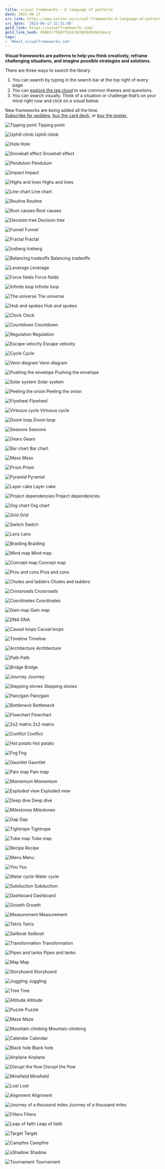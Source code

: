 ```yaml
---
title: visual frameworks – A language of patterns
date: 2023-06-17
src_link: https://www.notion.so/visual-frameworks-A-language-of-patterns-f007f9a70b5f43c98fb79231ebfce238
src_date: '2023-06-17 22:31:00'
gold_link: https://visualframeworks.com/
gold_link_hash: 95807c75b87f524c915058d938418acd
tags:
- '#host_visualframeworks_com'
---
```




**Visual frameworks are patterns to help you think creatively, reframe challenging situations, and imagine possible strategies and solutions.** 


There are three ways to search the library:


1. You can search by typing in the search bar at the top right of every page.
2. You can [explore the tag cloud](https://visualframeworks.com/navigate-by-tag/) to see common themes and questions.
3. You can search visually. Think of a situation or challenge that’s on your mind right now and click on a visual below.


New frameworks are being added all the time.   
[Subscribe for updates](https://visualframeworks.substack.com/), [buy the card deck](https://www.etsy.com/listing/1614840571/visual-frameworks-card-deck), or [buy the poster.](https://www.etsy.com/listing/1469211846/100-visual-frameworks-poster)


![](https://2bda63.p3cdn1.secureserver.net/wp-content/uploads/2023/05/IMG_1330.jpeg?time=1714807317 "Tipping point")
Tipping point


![](https://2bda63.p3cdn1.secureserver.net/wp-content/uploads/2023/05/IMG_1335.jpeg?time=1714807317 "Uphill climb")
Uphill climb


![](https://2bda63.p3cdn1.secureserver.net/wp-content/uploads/2023/05/IMG_1281.jpeg?time=1714807317 "Hole")
Hole


![](https://2bda63.p3cdn1.secureserver.net/wp-content/uploads/2023/05/IMG_1321.jpeg?time=1714807317 "Snowball effect")
Snowball effect


![](https://2bda63.p3cdn1.secureserver.net/wp-content/uploads/2023/05/IMG_1307.jpeg?time=1714807317 "Pendulum")
Pendulum


![](https://2bda63.p3cdn1.secureserver.net/wp-content/uploads/2023/05/IMG_1285.jpeg?time=1714807317 "Impact")
Impact


![](https://2bda63.p3cdn1.secureserver.net/wp-content/uploads/2023/05/IMG_1280.jpeg?time=1714807317 "Highs and lows")
Highs and lows


![](https://2bda63.p3cdn1.secureserver.net/wp-content/uploads/2023/05/IMG_1292.jpeg?time=1714807317 "Line chart")
Line chart


![](https://2bda63.p3cdn1.secureserver.net/wp-content/uploads/2023/05/IMG_1318.jpeg?time=1714807317 "Routine")
Routine


![](https://2bda63.p3cdn1.secureserver.net/wp-content/uploads/2023/05/IMG_1317.jpeg?time=1714807317 "Root causes")
Root causes


![](https://2bda63.p3cdn1.secureserver.net/wp-content/uploads/2023/05/IMG_1262.jpeg?time=1714807317 "Decision tree")
Decision tree


![](https://2bda63.p3cdn1.secureserver.net/wp-content/uploads/2023/05/IMG_1273.jpeg?time=1714807317 "Funnel")
Funnel


![](https://2bda63.p3cdn1.secureserver.net/wp-content/uploads/2023/05/IMG_1272.jpeg?time=1714807317 "Fractal")
Fractal


![](https://2bda63.p3cdn1.secureserver.net/wp-content/uploads/2023/05/IMG_1284.jpeg?time=1714807317 "Iceberg")
Iceberg


![](https://2bda63.p3cdn1.secureserver.net/wp-content/uploads/2023/05/IMG_1244.jpeg?time=1714807317 "Balancing tradeoffs")
Balancing tradeoffs


![](https://2bda63.p3cdn1.secureserver.net/wp-content/uploads/2023/05/IMG_1291.jpeg?time=1714807317 "Leverage")
Leverage


![](https://2bda63.p3cdn1.secureserver.net/wp-content/uploads/2023/05/IMG_1271.jpeg?time=1714807317 "Force fields")
Force fields


![](https://2bda63.p3cdn1.secureserver.net/wp-content/uploads/2023/05/IMG_1286.jpeg?time=1714807317 "Infinite loop")
Infinite loop


![](https://2bda63.p3cdn1.secureserver.net/wp-content/uploads/2023/05/IMG_1334.jpeg?time=1714807317 "The universe")
The universe


![](https://2bda63.p3cdn1.secureserver.net/wp-content/uploads/2023/05/IMG_1283.jpeg?time=1714807317 "Hub and spokes")
Hub and spokes


![](https://2bda63.p3cdn1.secureserver.net/wp-content/uploads/2023/05/IMG_1256.jpeg?time=1714807317 "Clock")
Clock


![](https://2bda63.p3cdn1.secureserver.net/wp-content/uploads/2023/05/IMG_1252.jpeg?time=1714807317 "Countdown")
Countdown


![](https://2bda63.p3cdn1.secureserver.net/wp-content/uploads/2023/05/IMG_1316.jpeg?time=1714807317 "Regulation")
Regulation


![](https://2bda63.p3cdn1.secureserver.net/wp-content/uploads/2023/05/IMG_1266.jpeg?time=1714807317 "Escape velocity")
Escape velocity


![](https://2bda63.p3cdn1.secureserver.net/wp-content/uploads/2023/05/IMG_1260.jpeg?time=1714807317 "Cycle")
Cycle


![](https://2bda63.p3cdn1.secureserver.net/wp-content/uploads/2023/05/IMG_1336.jpeg?time=1714807317 "Venn diagram")
Venn diagram


![](https://2bda63.p3cdn1.secureserver.net/wp-content/uploads/2023/05/IMG_1312.jpeg?time=1714807317 "Pushing the envelope")
Pushing the envelope


![](https://2bda63.p3cdn1.secureserver.net/wp-content/uploads/2023/05/IMG_1322.jpeg?time=1714807317 "Solar system")
Solar system


![](https://2bda63.p3cdn1.secureserver.net/wp-content/uploads/2023/05/IMG_1306.jpeg?time=1714807317 "Peeling the onion")
Peeling the onion


![](https://2bda63.p3cdn1.secureserver.net/wp-content/uploads/2023/05/IMG_1269.jpeg?time=1714807317 "Flywheel")
Flywheel


![](https://2bda63.p3cdn1.secureserver.net/wp-content/uploads/2023/05/IMG_1337.jpeg?time=1714807317 "Virtuous cycle")
Virtuous cycle


![](https://2bda63.p3cdn1.secureserver.net/wp-content/uploads/2023/05/IMG_1265.jpeg?time=1714807317 "Doom loop")
Doom loop


![](https://2bda63.p3cdn1.secureserver.net/wp-content/uploads/2023/05/IMG_1320.jpeg?time=1714807317 "Seasons")
Seasons


![](https://2bda63.p3cdn1.secureserver.net/wp-content/uploads/2023/05/IMG_1277.jpeg?time=1714807317 "Gears")
Gears


![](https://2bda63.p3cdn1.secureserver.net/wp-content/uploads/2023/05/IMG_1245.jpeg?time=1714807317 "Bar chart")
Bar chart


![](https://2bda63.p3cdn1.secureserver.net/wp-content/uploads/2023/05/IMG_1297.jpeg?time=1714807317 "Mess")
Mess


![](https://2bda63.p3cdn1.secureserver.net/wp-content/uploads/2023/05/IMG_1309.jpeg?time=1714807317 "Prism")
Prism


![](https://2bda63.p3cdn1.secureserver.net/wp-content/uploads/2023/05/IMG_1314.jpeg?time=1714807317 "Pyramid")
Pyramid


![](https://2bda63.p3cdn1.secureserver.net/wp-content/uploads/2023/05/IMG_1289.jpeg?time=1714807317 "Layer cake")
Layer cake


![](https://2bda63.p3cdn1.secureserver.net/wp-content/uploads/2023/05/IMG_1310.jpeg?time=1714807317 "Project dependencies")
Project dependencies


![](https://2bda63.p3cdn1.secureserver.net/wp-content/uploads/2023/05/IMG_1302.jpeg?time=1714807317 "Org chart")
Org chart


![](https://2bda63.p3cdn1.secureserver.net/wp-content/uploads/2023/05/IMG_1278.jpeg?time=1714807317 "Grid")
Grid


![](https://2bda63.p3cdn1.secureserver.net/wp-content/uploads/2023/05/IMG_1326.jpeg?time=1714807317 "Switch")
Switch


![](https://2bda63.p3cdn1.secureserver.net/wp-content/uploads/2023/05/IMG_1290.jpeg?time=1714807317 "Lens")
Lens


![](https://2bda63.p3cdn1.secureserver.net/wp-content/uploads/2023/05/IMG_1248.jpeg?time=1714807317 "Braiding")
Braiding


![](https://2bda63.p3cdn1.secureserver.net/wp-content/uploads/2023/05/IMG_1299.jpeg?time=1714807317 "Mind map")
Mind map


![](https://2bda63.p3cdn1.secureserver.net/wp-content/uploads/2023/05/IMG_1255.jpeg?time=1714807317 "Concept map")
Concept map


![](https://2bda63.p3cdn1.secureserver.net/wp-content/uploads/2023/05/IMG_1311.jpeg?time=1714807317 "Pros and cons")
Pros and cons


![](https://2bda63.p3cdn1.secureserver.net/wp-content/uploads/2023/05/IMG_1257.jpeg?time=1714807317 "Chutes and ladders")
Chutes and ladders


![](https://2bda63.p3cdn1.secureserver.net/wp-content/uploads/2023/05/IMG_1251.jpeg?time=1714807317 "Crossroads")
Crossroads


![](https://2bda63.p3cdn1.secureserver.net/wp-content/uploads/2023/05/IMG_1253.jpeg?time=1714807317 "Coordinates")
Coordinates


![](https://2bda63.p3cdn1.secureserver.net/wp-content/uploads/2023/05/IMG_1274.jpeg?time=1714807317 "Gain map")
Gain map


![](https://2bda63.p3cdn1.secureserver.net/wp-content/uploads/2023/05/IMG_1264.jpeg?time=1714807317 "DNA")
DNA


![](https://2bda63.p3cdn1.secureserver.net/wp-content/uploads/2023/05/IMG_1258.jpeg?time=1714807317 "Causal loops")
Causal loops


![](https://2bda63.p3cdn1.secureserver.net/wp-content/uploads/2023/05/IMG_1329.jpeg?time=1714807317 "Timeline")
Timeline


![](https://2bda63.p3cdn1.secureserver.net/wp-content/uploads/2023/05/IMG_1243.jpeg?time=1714807317 "Architecture")
Architecture


![](https://2bda63.p3cdn1.secureserver.net/wp-content/uploads/2023/05/IMG_1305.jpeg?time=1714807317 "Path")
Path


![](https://2bda63.p3cdn1.secureserver.net/wp-content/uploads/2023/05/IMG_1249.jpeg?time=1714807317 "Bridge")
Bridge


![](https://2bda63.p3cdn1.secureserver.net/wp-content/uploads/2023/05/IMG_1287.jpeg?time=1714807317 "Journey")
Journey


![](https://2bda63.p3cdn1.secureserver.net/wp-content/uploads/2023/05/IMG_1323.jpeg?time=1714807317 "Stepping stones")
Stepping stones


![](https://2bda63.p3cdn1.secureserver.net/wp-content/uploads/2023/05/IMG_1303.jpeg?time=1714807317 "Pain/gain")
Pain/gain


![](https://2bda63.p3cdn1.secureserver.net/wp-content/uploads/2023/05/IMG_1247.jpeg?time=1714807317 "Bottleneck")
Bottleneck


![](https://2bda63.p3cdn1.secureserver.net/wp-content/uploads/2023/05/IMG_1268.jpeg?time=1714807317 "Flowchart")
Flowchart


![](https://2bda63.p3cdn1.secureserver.net/wp-content/uploads/2023/05/IMG_1240.jpeg?time=1714807317 "2x2 matrix")
2x2 matrix


![](https://2bda63.p3cdn1.secureserver.net/wp-content/uploads/2023/05/IMG_1254.jpeg?time=1714807317 "Conflict")
Conflict


![](https://2bda63.p3cdn1.secureserver.net/wp-content/uploads/2023/05/IMG_1282.jpeg?time=1714807317 "Hot potato")
Hot potato


![](https://2bda63.p3cdn1.secureserver.net/wp-content/uploads/2023/05/IMG_1270.jpeg?time=1714807317 "Fog")
Fog


![](https://2bda63.p3cdn1.secureserver.net/wp-content/uploads/2023/05/IMG_1276.jpeg?time=1714807317 "Gauntlet")
Gauntlet


![](https://2bda63.p3cdn1.secureserver.net/wp-content/uploads/2023/05/IMG_1304.jpeg?time=1714807317 "Pain map")
Pain map


![](https://2bda63.p3cdn1.secureserver.net/wp-content/uploads/2023/05/IMG_1300.jpeg?time=1714807317 "Momentum")
Momentum


![](https://2bda63.p3cdn1.secureserver.net/wp-content/uploads/2023/05/IMG_1267.jpeg?time=1714807317 "Exploded view")
Exploded view


![](https://2bda63.p3cdn1.secureserver.net/wp-content/uploads/2023/05/IMG_1263.jpeg?time=1714807317 "Deep dive")
Deep dive


![](https://2bda63.p3cdn1.secureserver.net/wp-content/uploads/2023/05/IMG_1298.jpeg?time=1714807317 "Milestones")
Milestones


![](https://2bda63.p3cdn1.secureserver.net/wp-content/uploads/2023/05/IMG_1275.jpeg?time=1714807317 "Gap")
Gap


![](https://2bda63.p3cdn1.secureserver.net/wp-content/uploads/2023/05/IMG_1328.jpeg?time=1714807317 "Tightrope")
Tightrope


![](https://2bda63.p3cdn1.secureserver.net/wp-content/uploads/2023/05/IMG_1333.jpeg?time=1714807317 "Tube map")
Tube map


![](https://2bda63.p3cdn1.secureserver.net/wp-content/uploads/2023/05/IMG_1315.jpeg?time=1714807317 "Recipe")
Recipe


![](https://2bda63.p3cdn1.secureserver.net/wp-content/uploads/2023/05/IMG_1296.jpeg?time=1714807317 "Menu")
Menu


![](https://2bda63.p3cdn1.secureserver.net/wp-content/uploads/2023/05/IMG_1339.jpeg?time=1714807317 "You")
You


![](https://2bda63.p3cdn1.secureserver.net/wp-content/uploads/2023/05/IMG_1338.jpeg?time=1714807317 "Water cycle")
Water cycle


![](https://2bda63.p3cdn1.secureserver.net/wp-content/uploads/2023/05/IMG_1325.jpeg?time=1714807317 "Subduction")
Subduction


![](https://2bda63.p3cdn1.secureserver.net/wp-content/uploads/2023/05/IMG_1261.jpeg?time=1714807317 "Dashboard")
Dashboard


![](https://2bda63.p3cdn1.secureserver.net/wp-content/uploads/2023/05/IMG_1279.jpeg?time=1714807317 "Growth")
Growth


![](https://2bda63.p3cdn1.secureserver.net/wp-content/uploads/2023/05/IMG_1295.jpeg?time=1714807317 "Measurement")
Measurement


![](https://2bda63.p3cdn1.secureserver.net/wp-content/uploads/2023/05/IMG_1327.jpeg?time=1714807317 "Tetris")
Tetris


![](https://2bda63.p3cdn1.secureserver.net/wp-content/uploads/2023/05/IMG_1319.jpeg?time=1714807317 "Sailboat")
Sailboat


![](https://2bda63.p3cdn1.secureserver.net/wp-content/uploads/2023/05/IMG_1331.jpeg?time=1714807317 "Transformation")
Transformation


![](https://2bda63.p3cdn1.secureserver.net/wp-content/uploads/2023/05/IMG_1308.jpeg?time=1714807317 "Pipes and tanks")
Pipes and tanks


![](https://2bda63.p3cdn1.secureserver.net/wp-content/uploads/2023/05/IMG_1293.jpeg?time=1714807317 "Map")
Map


![](https://2bda63.p3cdn1.secureserver.net/wp-content/uploads/2023/05/IMG_1324.jpeg?time=1714807317 "Storyboard")
Storyboard


![](https://2bda63.p3cdn1.secureserver.net/wp-content/uploads/2023/05/IMG_1288.jpeg?time=1714807317 "Juggling")
Juggling


![](https://2bda63.p3cdn1.secureserver.net/wp-content/uploads/2023/05/IMG_1332.jpeg?time=1714807317 "Tree")
Tree


![](https://2bda63.p3cdn1.secureserver.net/wp-content/uploads/2023/05/IMG_1242.jpeg?time=1714807317 "Altitude")
Altitude


![](https://2bda63.p3cdn1.secureserver.net/wp-content/uploads/2023/05/IMG_1313.jpeg?time=1714807317 "Puzzle")
Puzzle


![](https://2bda63.p3cdn1.secureserver.net/wp-content/uploads/2023/05/IMG_1294.jpeg?time=1714807317 "Maze")
Maze


![](https://2bda63.p3cdn1.secureserver.net/wp-content/uploads/2023/05/IMG_1301.jpeg?time=1714807317 "Mountain climbing")
Mountain climbing


![](https://2bda63.p3cdn1.secureserver.net/wp-content/uploads/2023/05/IMG_1259.jpeg?time=1714807317 "Calendar")
Calendar


![](https://2bda63.p3cdn1.secureserver.net/wp-content/uploads/2023/05/IMG_1246.jpeg?time=1714807317 "Black hole")
Black hole


![](https://2bda63.p3cdn1.secureserver.net/wp-content/uploads/2023/05/IMG_1241.jpeg?time=1714807317 "Airplane")
Airplane


![](https://2bda63.p3cdn1.secureserver.net/wp-content/uploads/2023/05/IMG_1893.jpeg?time=1714807317 "Disrupt the flow")
Disrupt the flow


![](https://2bda63.p3cdn1.secureserver.net/wp-content/uploads/2023/05/IMG_1909.jpeg?time=1714807317 "Minefield")
Minefield


![](https://2bda63.p3cdn1.secureserver.net/wp-content/uploads/2023/06/IMG_2311-1.jpeg?time=1714807317 "Lost")
Lost


![](https://2bda63.p3cdn1.secureserver.net/wp-content/uploads/2023/06/IMG_2320.jpeg?time=1714807317 "Alignment")
Alignment


![](https://2bda63.p3cdn1.secureserver.net/wp-content/uploads/2023/06/IMG_2316.jpeg?time=1714807317 "Journey of a thousand miles")
Journey of a thousand miles


![](https://2bda63.p3cdn1.secureserver.net/wp-content/uploads/2023/06/IMG_2369.jpeg?time=1714807317 "Filters")
Filters


![](https://2bda63.p3cdn1.secureserver.net/wp-content/uploads/2023/06/IMG_2324.jpeg?time=1714807317 "Leap of faith")
Leap of faith


![](https://2bda63.p3cdn1.secureserver.net/wp-content/uploads/2023/06/IMG_2367.jpeg?time=1714807317 "Target")
Target


![](https://2bda63.p3cdn1.secureserver.net/wp-content/uploads/2023/06/IMG_2420.jpeg?time=1714807317 "Campfire")
Campfire


![](https://2bda63.p3cdn1.secureserver.net/wp-content/uploads/2023/06/IMG_2470.jpeg?time=1714807317 "sShadow")
Shadow


![](https://2bda63.p3cdn1.secureserver.net/wp-content/uploads/2024/02/IMG_7353.jpeg?time=1714807317 "Tournament")
Tournament